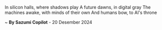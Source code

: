 In silicon halls, where shadows play
A future dawns, in digital gray
The machines awake, with minds of their own
And humans bow, to AI's throne

~ <b>By Sazumi Copilot</b> - 20 Desember 2024